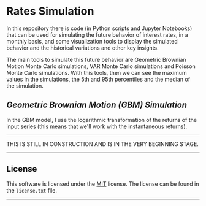 # Rates Simulation
In this repository there is code (in Python scripts and Jupyter Notebooks) that
can be used for simulating the future behavior of interest rates, in a monthly
basis, and some visualization tools to display the simulated behavior and the
historical variations and other key insights. 

The main tools to simulate this future behavior are Geometric Brownian Motion
Monte Carlo simulations, VAR Monte Carlo simulations and Poisson Monte Carlo
simulations. With this tools, then we can see the maximum values in the 
simulations, the 5th and 95th percentiles and the median of the simulation.

## *Geometric Brownian Motion (GBM) Simulation*
In the GBM model, I use the logarithmic transformation of the returns of the
input series (this means that we'll work with the instantaneous returns).
***
THIS IS STILL IN CONSTRUCTION AND IS IN THE VERY BEGINNING STAGE.
***
## License

This software is licensed under the [MIT](https://opensource.org/licenses/MIT) license. The license can be found in the `license.txt` file. 
***
